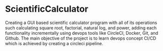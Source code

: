 # ScientificCalculator
Creating a GUI based scientific calculator program with all of its operations such calculating square root, factorial, natural log, and power, adding each functionality incrementally using devops tools like CircleCI, Docker, Git, and Github. The main objective of the project is to learn devops concept CI/CD which is achieved by creating a circleci pipeline.
